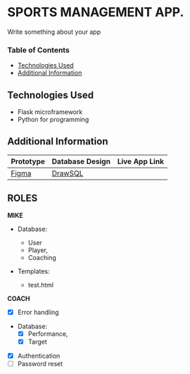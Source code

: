 # SPORTS MANAGEMENT APP.

Write something about  your app


### Table of Contents

- [Technologies Used](#technologies-used)
- [Additional Information](#additional-information)


## Technologies Used
- Flask microframework
- Python for programming



## Additional Information

| Prototype | Database Design | Live App Link |
| --------- | --------------- | ------------- |
| [Figma](https://www.figma.com/proto/B29dfUyuMNCTyVs1y6dhRt/SPORTS-ATTENDACE-APP?node-id=22-14&starting-point-node-id=5%3A8&scaling=scale-down) |    [DrawSQL](https://drawsql.app/teams/sports-app/diagrams/sports-app)             |               | 


## ROLES

**MIKE**
- Database:
    - User
    - Player,
    - Coaching


- Templates:
    - test.html


**COACH**

- [x] Error handling
- Database:
    - [x] Performance,
    - [x] Target
- [x] Authentication
- [ ] Password reset